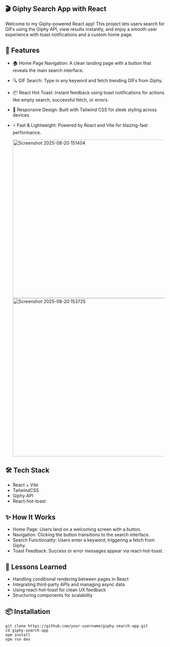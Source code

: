 ## 🎬 Giphy Search App with React
Welcome to my Giphy-powered React app! This project lets users search for GIFs using the Giphy API, view results instantly, and enjoy a smooth user experience with toast notifications and a custom home page.
## 🚀 Features
- 🏠 Home Page Navigation: A clean landing page with a button that reveals the main search interface.
- 🔍 GIF Search: Type in any keyword and fetch trending GIFs from Giphy.
- 📦 React Hot Toast: Instant feedback using toast notifications for actions like empty search, successful fetch, or errors.
- 🎨 Responsive Design: Built with Tailwind CSS for sleek styling across devices.
- ⚡ Fast & Lightweight: Powered by React and Vite for blazing-fast performance.

    <img width="500" height="500" alt="Screenshot 2025-08-20 151404"      src="https://github.com/user-attachments/assets/f9942109-2882-4f93-b71f-2724fcf8f920" />
     <img width="500" height="500" alt="Screenshot 2025-08-20 153725" src="https://github.com/user-attachments/assets/bfd9d364-598a-41a4-800b-f8f1f7f9701d" />


## 🛠️ Tech Stack

- React + Vite
- TailwindCSS
- Giphy API
- React-hot-toast

## ✨ How It Works
- Home Page: Users land on a welcoming screen with a button.
- Navigation: Clicking the button transitions to the search interface.
- Search Functionality: Users enter a keyword, triggering a fetch from Giphy.
- Toast Feedback: Success or error messages appear via react-hot-toast.

## 🧠 Lessons Learned
- Handling conditional rendering between pages in React
- Integrating third-party APIs and managing async data
- Using react-hot-toast for clean UX feedback
- Structuring components for scalability

## 📦 Installation
    git clone https://github.com/your-username/giphy-search-app.git
    cd giphy-search-app
    npm install
    npm run dev
    









